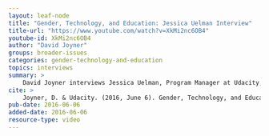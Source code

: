 ```yaml
---
layout: leaf-node
title: "Gender, Technology, and Education: Jessica Uelman Interview"
title-url: "https://www.youtube.com/watch?v=XkMi2nc6OB4"
youtube-id: XkMi2nc6OB4
author: "David Joyner"
groups: broader-issues
categories: gender-technology-and-education
topics: interviews
summary: >
    David Joyner interviews Jessica Uelman, Program Manager at Udacity, about Gender, Technology, and Education.
cite: >
    Joyner, D. & Udacity. (2016, June 6). Gender, Technology, and Education: Jessica Uelman Interview. Retrieved from https://www.youtube.com/watch?v=XkMi2nc6OB4
pub-date: 2016-06-06
added-date: 2016-06-06
resource-type: video
---
```


